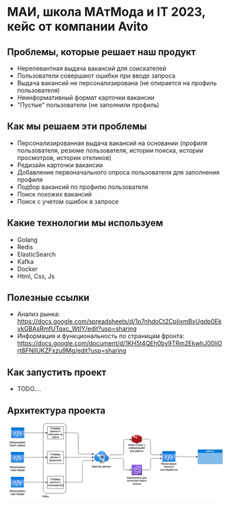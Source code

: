 # МАИ, школа МАтМода и IT 2023, кейс от компании Avito

## Проблемы, которые решает наш продукт

- Нерелевантная выдача вакансий для соискателей
- Пользователи совершают ошибки при вводе запроса
- Выдача вакансий не персонализирована (не опирается на профиль пользователя)
- Неинформативный формат карточки вакансии
- "Пустые" пользователи (не заполнили профиль)

## Как мы решаем эти проблемы

- Персонализированная выдача вакансий на основании (профиля пользователя, резюме пользователя, истории поиска, истории просмотров, истории откликов)
- Редизайн карточки вакансии
- Добавление первоначального опроса пользователя для заполнения профиля
- Подбор вакансий по профилю пользователя
- Поиск похожих вакансий
- Поиск с учетом ошибок в запросе

## Какие технологии мы используем

- Golang
- Redis
- ElasticSearch
- Kafka
- Docker
- Html, Css, Js

## Полезные ссылки

- Анализ рынка: https://docs.google.com/spreadsheets/d/1o7nhdoCt2CpIixmBxUgdp0EkvkGBAsRmfUTqxc_WtIY/edit?usp=sharing
- Информация и функциональность по страницам фронта: https://docs.google.com/document/d/1KH5t4QEh0by9TRm2EkwhJ00liOrt8FNllUKZFxzu9Mg/edit?usp=sharing

## Как запустить проект

- TODO....


## Архитектура проекта

![](avito.drawio.png)
